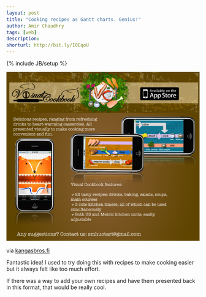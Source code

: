 ```yaml
---
layout: post
title: "Cooking recipes as Gantt charts. Genius!"
author: Amir Chaudhry
tags: [web]
description:
shorturl: http://bit.ly/I0EqoU
---
```

{% include JB/setup %}

[![Cooking by Gantt](/images/gantt-cooking.png)](http://kangasbros.fi/visual-cookbook/)

via [kangasbros.fi](http://kangasbros.fi/visual-cookbook/)

Fantastic idea! I used to try doing this with recipes to make cooking easier but it always felt like too much effort.

If there was a way to add your own recipes and have them presented back in this format, that would be really cool.
